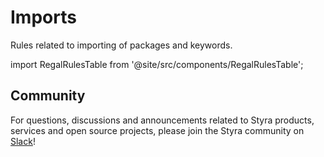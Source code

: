 # Imports

Rules related to importing of packages and keywords.

import RegalRulesTable from '@site/src/components/RegalRulesTable';

<!-- markdownlint-disable MD033 -->
<RegalRulesTable category="imports"/>

## Community

For questions, discussions and announcements related to Styra products, services and open source projects, please join
the Styra community on [Slack](https://inviter.co/styra)!
